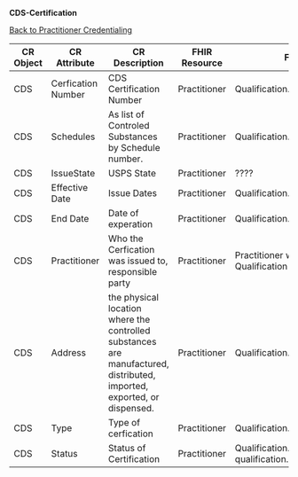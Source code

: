 **CDS-Certification**

[Back to Practitioner Credentialing](https://github.com/alpivonka/PractitionerCredentialing/blob/main/README.md)

| **CR Object** | **CR Attribute**   | **CR Description**                                                                                                     | **FHIR Resource** | **FHIR Attribute**                                        |
|---------------|--------------------|------------------------------------------------------------------------------------------------------------------------|-------------------|-----------------------------------------------------------|
| CDS           | Cerfication Number | CDS Certification Number                                                                                               | Practitioner      | Qualification.Identifier                                  |
| CDS           | Schedules          | As list of Controled Substances by Schedule number.                                                                    | Practitioner      | Qualification.extension.schedule.code                     |
| CDS           | IssueState         | USPS State                                                                                                             | Practitioner      | ????                                                      |
| CDS           | Effective Date     | Issue  Dates                                                                                                           | Practitioner      | Qualification.period (Start date)                         |
| CDS           | End Date           | Date of experation                                                                                                     | Practitioner      | Qualification.period (End date)                           |
| CDS           | Practitioner       | Who the Cerfication was issued to, responsible party                                                                   | Practitioner      | Practitioner which contains the Qualification             |
| CDS           | Address            | the physical location where the controlled substances are manufactured, distributed, imported, exported, or dispensed. | Practitioner      | Qualification.extension.dea.address                       |
| CDS           | Type               | Type of cerfication                                                                                                    | Practitioner      | Qualification.code                                        |
| CDS           | Status             | Status of Certification                                                                                                | Practitioner      | Qualification.extension.practitioner-qualification.status |
